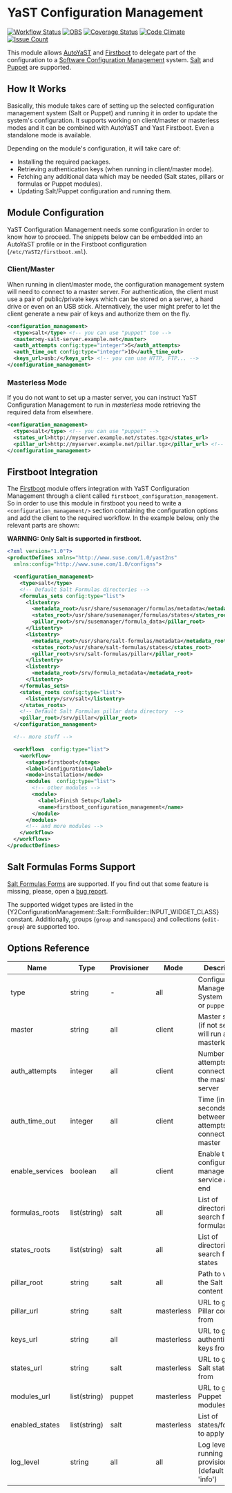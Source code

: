 # YaST Configuration Management

[![Workflow Status](https://github.com/yast/yast-configuration-management/workflows/CI/badge.svg?branch=master)](
https://github.com/yast/yast-configuration-management/actions?query=branch%3Amaster)
[![OBS](https://github.com/yast/yast-configuration-management/actions/workflows/submit.yml/badge.svg)](https://github.com/yast/yast-configuration-management/actions/workflows/submit.yml)
[![Coverage Status](https://coveralls.io/repos/github/yast/yast-configuration-management/badge.svg?branch=master)](
  https://coveralls.io/github/yast/yast-configuration-management?branch=master)
[![Code Climate](https://codeclimate.com/github/yast/yast-configuration-management/badges/gpa.svg)](
  https://codeclimate.com/github/yast/yast-configuration-management)
[![Issue Count](https://codeclimate.com/github/yast/yast-configuration-management/badges/issue_count.svg)](
  https://codeclimate.com/github/yast/yast-configuration-management/issues)

This module allows [AutoYaST][] and [Firstboot][] to delegate part of the configuration to a [Software
Configuration Management](https://en.wikipedia.org/wiki/Software_configuration_management) system.
[Salt][] and [Puppet][] are supported.

[AutoYaST]: https://doc.opensuse.org/projects/autoyast/
[Firstboot]: https://en.opensuse.org/YaST_Firstboot
[Salt]: https://www.saltstack.com/
[Puppet]: https://puppet.com/

## How It Works

Basically, this module takes care of setting up the selected configuration management system (Salt
or Puppet) and running it in order to update the system's configuration. It supports working on
client/master or masterless modes and it can be combined with AutoYaST and Yast Firstboot. Even a
standalone mode is available.

Depending on the module's configuration, it will take care of:

* Installing the required packages.
* Retrieving authentication keys (when running in client/master mode).
* Fetching any additional data which may be needed (Salt states, pillars or formulas or Puppet
  modules).
* Updating Salt/Puppet configuration and running them.

## Module Configuration

YaST Configuration Management needs some configuration in order to know how to proceed. The snippets
below can be embedded into an AutoYaST profile or in the Firstboot configuration
(`/etc/YaST2/firstboot.xml`).

### Client/Master

When running in client/master mode, the configuration management system will need to connect to a
master server. For authentication, the client must use a pair of public/private keys which can be
stored on a server, a hard drive or even on an USB stick. Alternatively, the user might prefer to
let the client generate a new pair of keys and authorize them on the fly.

```xml
<configuration_management>
  <type>salt</type> <!-- you can use "puppet" too -->
  <master>my-salt-server.example.net</master>
  <auth_attempts config:type="integer">5</auth_attempts>
  <auth_time_out config:type="integer">10</auth_time_out>
  <keys_url>usb:/</keys_url> <!-- you can use HTTP, FTP... -->
</configuration_management>
```

### Masterless Mode

If you do not want to set up a master server, you can instruct YaST Configuration Management to run
in *masterless* mode retrieving the required data from elsewhere.

```xml
<configuration_management>
  <type>salt</type> <!-- you can use "puppet" -->
  <states_url>http://myserver.example.net/states.tgz</states_url>
  <pillar_url>http://myserver.example.net/pillar.tgz</pillar_url> <!-- optional -->
</configuration_management>
```

## Firstboot Integration

The [Firstboot][] module offers integration with YaST Configuration Management through a client called
`firstboot_configuration_management`. So in order to use this module in firstboot you need to write
a `<configuration_management/>` section containing the configuration options and add the client to
the required workflow. In the example below, only the relevant parts are shown:

**WARNING: Only Salt is supported in firstboot.**

```xml
<?xml version="1.0"?>
<productDefines xmlns="http://www.suse.com/1.0/yast2ns" 
  xmlns:config="http://www.suse.com/1.0/configns">

  <configuration_management>
    <type>salt</type>
    <!-- Default Salt Formulas directories -->
    <formulas_sets config:type="list">
      <listentry>
        <metadata_root>/usr/share/susemanager/formulas/metadata</metadata_root>
        <states_root>/usr/share/susemanager/formulas/states</states_root>
        <pillar_root>/srv/susemanager/formula_data</pillar_root>
      </listentry>
      <listentry>
        <metadata_root>/usr/share/salt-formulas/metadata</metadata_root>
        <states_root>/usr/share/salt-formulas/states</states_root>
        <pillar_root>/srv/salt-formulas/pillar</pillar_root>
      </listentry>
      <listentry>
        <metadata_root>/srv/formula_metadata</metadata_root>
      </listentry>
    </formulas_sets>
    <states_roots config:type="list">
      <listentry>/srv/salt</listentry>
    </states_roots>
    <!-- Default Salt Formulas pillar data directory  -->
    <pillar_root>/srv/pillar</pillar_root>
  </configuration_management>

  <!-- more stuff -->

  <workflows  config:type="list">
    <workflow>
      <stage>firstboot</stage>
      <label>Configuration</label>
      <mode>installation</mode>
      <modules  config:type="list">
        <!-- other modules -->
        <module>
          <label>Finish Setup</label>
          <name>firstboot_configuration_management</name>
        </module>
      </modules>
      <!-- and more modules -->
    </workflow>
  </workflows>
</productDefines>
```

## Salt Formulas Forms Support

[Salt Formulas
Forms](https://documentation.suse.com/external-tree/en-us/suma/3.2/susemanager-best-practices/single-html/book.suma.best.practices/book.suma.best.practices.html#best.practice.salt.formulas.and.forms)
are supported. If you find out that some feature is missing, please, open a
[bug report](https://bugzilla.opensuse.org/).

The supported widget types are listed in the
{Y2ConfigurationManagement::Salt::FormBuilder::INPUT_WIDGET_CLASS} constant. Additionally, groups
(`group` and `namespace`) and collections (`edit-group`) are supported too.

## Options Reference

Name            | Type         | Provisioner | Mode       | Description
---             | ---          | ---         | ---        | ---
type            | string       | -           | all        | Configuration Management System (`salt` or `puppet`)
master          | string       | all         | client     | Master server (if not set, it will run as masterless
auth_attempts   | integer      | all         | client     | Number of attempts when connecting to the master server
auth_time_out   | integer      | all         | client     | Time (in seconds) between attempts to connect to the master
enable_services | boolean      | all         | client     | Enable the configuration management service at the end
formulas_roots  | list(string) | salt        | all        | List of directories to search for Salt formulas
states_roots    | list(string) | salt        | all        | List of directories to search for Salt states
pillar_root     | string       | salt        | all        | Path to write the Salt Pillar content
pillar_url      | string       | salt        | masterless | URL to get Pillar content from
keys_url        | string       | all         | masterless | URL to get authentication keys from
states_url      | string       | salt        | masterless | URL to get the Salt states from
modules_url     | list(string) | puppet      | masterless | URL to get Puppet modules from
enabled_states  | list(string) | salt        | masterless | List of states/formulas to apply
log_level       | string       | all         | all        | Log level when running the provisioner (default to 'info')
